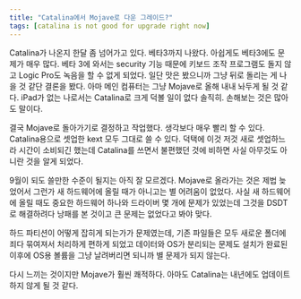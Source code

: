 ```yaml
---
title: "Catalina에서 Mojave로 다운 그레이드?"
tags: [catalina is not good for upgrade right now]
---
```


Catalina가 나온지 한달 좀 넘어가고 있다. 베타3까지 나왔다. 아쉽게도 베타3에도 문제가 매우 많다. 베타 3에 와서는 security 기능 때문에 키보드 조작 프로그램도 돌지 않고 Logic Pro도 녹음을 할 수 없게 되었다. 일단 맛은 봤으니까 그냥 뒤로 돌리는 게 나을 것 같단 결론을 봤다. 아마 메인 컴퓨터는 그냥 Mojave로 올해 내내 놔두게 될 것 같다. iPad가 없는 나로서는 Catalina로 크게 덕볼 일이 없다 솔직히. 손해보는 것은 많아도 말이다. 

결국 Mojave로 돌아가기로 결정하고 작업했다. 생각보다 매우 빨리 할 수 있다. Catalina용으로 셋업한 kext 모두 그대로 쓸 수 있다. 덕택에 이것 저것 새로 셋업하느라 시간이 소비되긴 했는데 Catalina를 쓰면서 불편했던 것에 비하면 사실 아무것도 아니란 것을 알게 되었다. 

9월이 되도 쓸만한 수준이 될지는 아직 잘 모르겠다. Mojave로 올라가는 것은 제법 늦었어서 그런가 새 하드웨어에 올릴 때가 아니고는 별 어려움이 없었다. 사실 새 하드웨어에 올릴 때도 중요한 하드웨어 하나와 드라이버 몇 개에 문제가 있었는데 그것을 DSDT로 해결하려다 낭패를 본 것이고 큰 문제는 없었다고 봐야 맞다.

하드 파티션이 어떻게 잡히게 되는가가 문제였는데, 기존 파일들은 모두 새로운 폴더에 죄다 묶여져서 처리하게 편하게 되었고 데이터와 OS가 분리되는 문제도 설치가 완료된 이후에 OS용 볼륨을 그냥 날려버리면 되니까 별 문제가 되지 않는다.

다시 느끼는 것이지만 Mojave가 훨씬 쾌적하다. 아마도 Catalina는 내년에도 업데이트 하지 않게 될 것 같다. 